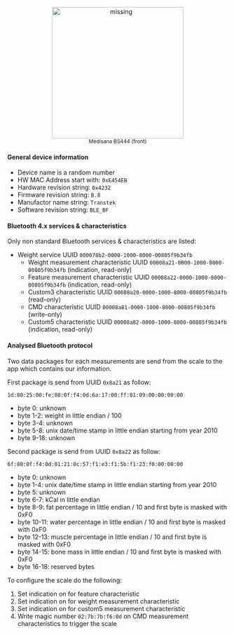 <p align="center">
<a href="../blob/master/docs/scales/medisana_bs444.jpg" target="_blank">
<img src='../raw/master/docs/scales/medisana_bs444.jpg' width='300px' alt='missing' /> </a> <br>
<sub>Medisana BS444 (front)</sub>
</p>

#### General device information
* Device name is a random number
* HW MAC Address start with: `0xE454EB`
* Hardware revision string: `0x4232`
* Firmware revision string: `B.8`
* Manufactor name string: `Transtek`
* Software revision string: `BLE_BF`

#### Bluetooth 4.x services & characteristics
Only non standard Bluetooth services & characteristics are listed:
* Weight service UUID `000078b2-0000-1000-8000-00805f9b34fb`
   * Weight measurement characteristic UUID `00008a21-0000-1000-8000-00805f9b34fb` (indication, read-only)
   * Feature measurement characteristic UUID `00008a22-0000-1000-8000-00805f9b34fb` (indication, read-only)
   * Custom3 characteristic UUID `00008a20-0000-1000-8000-00805f9b34fb` (read-only)
   * CMD characteristic UUID `00008a81-0000-1000-8000-00805f9b34fb` (write-only)
   * Custom5 characteristic UUID `00008a82-0000-1000-8000-00805f9b34fb` (indication, read-only)

#### Analysed Bluetooth protocol
Two data packages for each measurements are send from the scale to the app which contains our information.

First package is send from UUID `0x8a21` as follow:

`1d:80:25:00:fe:80:0f:f4:0d:6a:17:00:ff:01:09:00:00:00:00`

* byte 0: unknown
* byte 1-2: weight in little endian / 100
* byte 3-4: unknown
* byte 5-8: unix date/time stamp in little endian starting from year 2010
* byte 9-18: unknown

Second package is send from UUID `0x8a22` as follow:

`6f:80:0f:f4:0d:01:21:0c:57:f1:e3:f1:5b:f1:23:f0:00:00:00`

* byte 0: unknown
* byte 1-4: unix date/time stamp in little endian starting from year 2010
* byte 5: unknown
* byte 6-7: kCal in little endian
* byte 8-9: fat percentage in little endian / 10 and first byte is masked with 0xF0
* byte 10-11: water percentage in little endian / 10 and first byte is masked with 0xF0
* byte 12-13: muscle percentage in little endian / 10 and first byte is masked with 0xF0
* byte 14-15: bone mass in little endian / 10 and first byte is masked with 0xF0
* byte 16-18: reserved bytes

To configure the scale do the following:
1. Set indication on for feature characteristic
2. Set indication on for weight measurement characteristic
3. Set indication on for custom5 measurement characteristic
4. Write magic number `02:7b:7b:f6:0d` on CMD measurement characteristics to trigger the scale